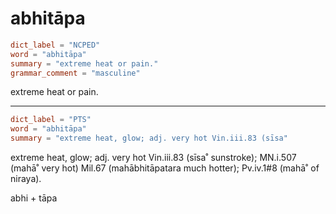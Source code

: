 # abhitāpa

``` toml
dict_label = "NCPED"
word = "abhitāpa"
summary = "extreme heat or pain."
grammar_comment = "masculine"
```

extreme heat or pain.

--------------------

``` toml
dict_label = "PTS"
word = "abhitāpa"
summary = "extreme heat, glow; adj. very hot Vin.iii.83 (sīsa"
```

extreme heat, glow; adj. very hot Vin.iii.83 (sīsa˚ sunstroke); MN.i.507 (mahā˚ very hot) Mil.67 (mahābhitāpatara much hotter); Pv.iv.1#8 (mahā˚ of niraya).

abhi \+ tāpa

